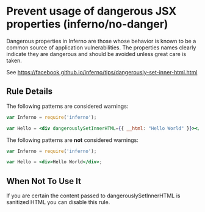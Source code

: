 # Prevent usage of dangerous JSX properties (inferno/no-danger)

Dangerous properties in Inferno are those whose behavior is known to be a common source of application vulnerabilities. The properties names clearly indicate they are dangerous and should be avoided unless great care is taken.

See https://facebook.github.io/inferno/tips/dangerously-set-inner-html.html

## Rule Details

The following patterns are considered warnings:

```jsx
var Inferno = require('inferno');

var Hello = <div dangerouslySetInnerHTML={{ __html: "Hello World" }}></div>;
```

The following patterns are **not** considered warnings:

```jsx
var Inferno = require('inferno');

var Hello = <div>Hello World</div>;
```

## When Not To Use It

If you are certain the content passed to dangerouslySetInnerHTML is sanitized HTML you can disable this rule.
